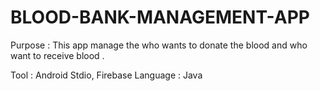 # BLOOD-BANK-MANAGEMENT-APP
Purpose : This app manage the who wants to donate the blood and who want to receive blood .

Tool : Android Stdio, Firebase
Language : Java
